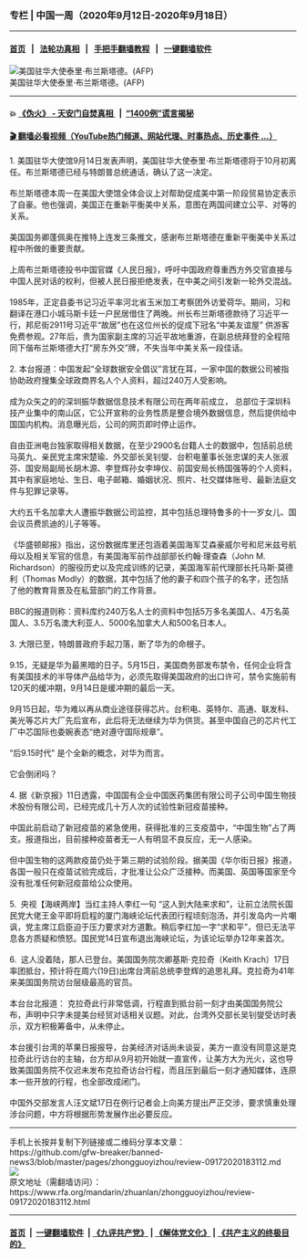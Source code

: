 ### 专栏 | 中国一周（2020年9月12日-2020年9月18日） 
------------------------

#### [首页](https://github.com/gfw-breaker/banned-news3/blob/master/README.md) &nbsp;&nbsp;|&nbsp;&nbsp; [法轮功真相](https://github.com/begood0513/basic/blob/master/README.md)  &nbsp;&nbsp;|&nbsp;&nbsp; [手把手翻墙教程](https://github.com/gfw-breaker/guides/wiki)  &nbsp;&nbsp;|&nbsp;&nbsp; [一键翻墙软件](https://github.com/gfw-breaker/nogfw/blob/master/README.md)  



<div id="headerimg">
 <img alt="美国驻华大使泰里·布兰斯塔德。(AFP)" src="https://www.rfa.org/mandarin/Xinwen/5-05192019151654.html/1022964216.jpg/@@images/249f8bee-a2cf-439a-af54-eeb22457d0ec.jpeg" title="美国驻华大使泰里·布兰斯塔德。(AFP)"/>
 <div id="headerimgcontents">
  <div id="headerimgcaption">
   <span>
    美国驻华大使泰里·布兰斯塔德。(AFP)
   </span>
   <!-- zoomattribute -->
  </div>
  <!-- headerimgcaption -->
 </div>
 <!-- headerimagecontents -->
</div>

<hr/>


#### 💥 [《伪火》 - 天安门自焚真相 ](http://158.247.195.190:10000/videos/blog/weihuo.html)&nbsp; |&nbsp; [“1400例”谎言揭秘  ](http://158.247.195.190:10000/videos/blog/jiexi1400.html)

#### [ 🎬  翻墙必看视频（YouTube热门频道、网站代理、时事热点、历史事件 ...）](https://github.com/gfw-breaker/links/blob/master/banned.md)

<div id="storytext">
 <div>
  <div class="slot_header">
  </div>
 </div>
 <p>
  1. 美国驻华大使馆9月14日发表声明，美国驻华大使泰里·布兰斯塔德将于10月初离任。布兰斯塔德已经与特朗普总统通话，确认了这一决定。
  <br/>
  <br/>
  布兰斯塔德本周一在美国大使馆全体会议上对帮助促成美中第一阶段贸易协定表示了自豪。他也强调，美国正在重新平衡美中关系，意图在两国间建立公平、对等的关系。
  <br/>
  <br/>
  美国国务卿蓬佩奥在推特上连发三条推文，感谢布兰斯塔德在重新平衡美中关系过程中所做的重要贡献。
  <br/>
  <br/>
  上周布兰斯塔德投书中国官媒《人民日报》，呼吁中国政府尊重西方外交官直接与中国人民对话的权利，但被人民日报拒绝发表，在中美之间引发新一轮外交混战。
  <br/>
  <br/>
  1985年，正定县委书记习近平率河北省玉米加工考察团外访爱荷华。期间，习和翻译在港口小城马斯卡廷一户民居借住了两晚。州长布兰斯塔德款待了习近平一行，邦尼街2911号习近平“故居”也在这位州长的促成下冠名“中美友谊屋” 供游客免费参观。27年后，贵为国家副主席的习近平故地重游，在副总统拜登的全程陪同下偕布兰斯塔德大打“房东外交”牌，不失当年中美关系一段佳话。
  <br/>
  <br/>
  2. 本台报道：中国发起“全球数据安全倡议”言犹在耳，一家中国的数据公司被指协助政府搜集全球政商界名人个人资料，超过240万人受影响。
  <br/>
  <br/>
  成为众矢之的的深圳振华数据信息技术有限公司在两年前成立， 总部位于深圳科技产业集中的南山区，它公开宣称的业务性质是整合境外数据信息，然后提供给中国国内机构。消息曝光后，公司的网页即时停止运作。
  <br/>
  <br/>
  自由亚洲电台独家取得相关数据，在至少2900名台籍人士的数据中，包括前总统马英九、亲民党主席宋楚瑜、外交部长吴钊燮、台积电董事长张忠谋的夫人张淑芬、国安局副局长胡木源、李登辉孙女李坤仪、前国安局长杨国强等的个人资料，其中有家庭地址、生日、电子邮箱、婚姻状况、照片、社交媒体账号、最新法庭文件与犯罪记录等。
  <br/>
  <br/>
  大约五千名加拿大人遭振华数据公司监控，其中包括总理特鲁多的十一岁女儿、国会议员费凯迪的儿子等等。
  <br/>
  <br/>
  《华盛顿邮报》指出，这份数据库里还包涵着美国海军艾森豪威尔号和尼米兹号航母以及相关军官的信息，有美国海军前作战部部长约翰·理查森（John M. Richardson）的服役历史以及完成训练的记录，美国海军前代理部长托马斯·莫德利（Thomas Modly）的数据，其中包括了他的妻子和四个孩子的名字，还包括了他的教育背景及在私营部门的工作背景。
  <br/>
  <br/>
  BBC的报道则称：资料库约240万名人士的资料中包括5万多名美国人、4万名英国人、3.5万名澳大利亚人、5000名加拿大人和500名日本人。
  <br/>
  <br/>
  3. 大限已至，特朗普政府手起刀落，断了华为的命根子。
  <br/>
  <br/>
  9.15，无疑是华为最黑暗的日子。5月15日，美国商务部发布禁令，任何企业将含有美国技术的半导体产品给华为，必须先取得美国政府的出口许可，禁令实施前有120天的缓冲期，9月14日是缓冲期的最后一天。
  <br/>
  <br/>
  9月15日起，华为难以再从商业途径获得芯片。台积电、英特尔、高通、联发科、美光等芯片大厂先后宣布，此后将无法继续为华为供货。甚至中国自己的芯片代工厂中芯国际也委婉表态“绝对遵守国际规章”。
  <br/>
  <br/>
  “后9.15时代” 是个全新的概念，对华为而言。
  <br/>
  <br/>
  它会倒闭吗？
  <br/>
  <br/>
  4. 据《新京报》11日透露，中国国有企业中国医药集团有限公司子公司中国生物技术股份有限公司，已经完成几十万人次的试验性新冠疫苗接种。
  <br/>
  <br/>
  中国此前启动了新冠疫苗的紧急使用，获得批准的三支疫苗中，“中国生物”占了两支。报道指出，目前接种疫苗者无一人有明显不良反应，无一人感染。
  <br/>
  <br/>
  但中国生物的这两款疫苗仍处于第三期的试验阶段。据美国《华尔街日报》报道，各国一般只在疫苗试验完成后，才批准让公众广泛接种。而美国、英国等国家至今没有批准任何新冠疫苗给公众使用。
  <br/>
  <br/>
  5.  央视【海峡两岸】当红主持人李红一句 “这人到大陆来求和”，让前立法院长国民党大佬王金平即将启程的厦门海峡论坛代表团行程顷刻泡汤，并引发岛内一片嘲讽，党主席江启臣迫于压力要求对方道歉。稍后李红加一字“求和平”，但已无法平息各方质疑和愤怒。国民党14日宣布退出海峡论坛，为该论坛举办12年来首次。
  <br/>
  <br/>
  6.  这人没着陆，那人已登台。美国国务院次卿基斯·克拉奇（Keith Krach）17日率团抵台，预计将在周六(19日)出席台湾前总统李登辉的追思礼拜。克拉奇为41年来美国国务院访台层级最高的官员。
  <br/>
  <br/>
  本台台北报道： 克拉奇此行非常低调，行程直到抵台前一刻才由美国国务院公布，声明中只字未提美台经贸对话相关议题。对此，台湾外交部长吴钊燮受访时表示，双方积极筹备中，从未停止。
  <br/>
  <br/>
  本台援引台湾的苹果日报报导，台美经济对话尚未谈妥，美方一直没有同意这是克拉奇此行访台的主轴，台方却从9月初开始就一直宣传，让美方大为光火，这也导致美国国务院不仅迟未发布克拉奇访台行程，而且压到最后一刻才通知媒体，连原本一些开放的行程，也全部改成闭门。
  <br/>
  <br/>
  中国外交部发言人汪文斌17日在例行记者会上向美方提出严正交涉，要求慎重处理涉台问题，中方将根据形势发展作出必要反应。
 </p>
</div>

<hr/>
手机上长按并复制下列链接或二维码分享本文章：<br/>
https://github.com/gfw-breaker/banned-news3/blob/master/pages/zhongguoyizhou/review-09172020183112.md <br/>
<a href='https://github.com/gfw-breaker/banned-news3/blob/master/pages/zhongguoyizhou/review-09172020183112.md'><img src='https://github.com/gfw-breaker/banned-news3/blob/master/pages/zhongguoyizhou/review-09172020183112.md.png'/></a> <br/>
原文地址（需翻墙访问）：https://www.rfa.org/mandarin/zhuanlan/zhongguoyizhou/review-09172020183112.html


------------------------
#### [首页](https://github.com/gfw-breaker/banned-news3/blob/master/README.md) &nbsp;|&nbsp; [一键翻墙软件](https://github.com/gfw-breaker/nogfw/blob/master/README.md) &nbsp;| [《九评共产党》](https://github.com/gfw-breaker/9ping.md/blob/master/README.md#九评之一评共产党是什么) | [《解体党文化》](https://github.com/gfw-breaker/jtdwh.md/blob/master/README.md) | [《共产主义的终极目的》](https://github.com/gfw-breaker/gczydzjmd.md/blob/master/README.md)


<img src='http://gfw-breaker.win/banned-news3/pages/zhongguoyizhou/review-09172020183112.md' width='0px' height='0px'/>